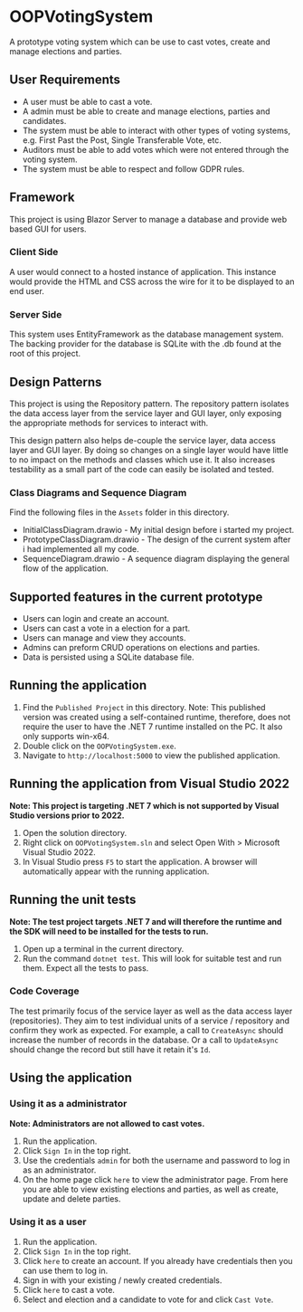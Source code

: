 # OOPVotingSystem

A prototype voting system which can be use to cast votes, create and manage
elections and parties.

## User Requirements

- A user must be able to cast a vote.
- A admin must be able to create and manage elections, parties and candidates.
- The system must be able to interact with other types of voting systems,
e.g. First Past the Post, Single Transferable Vote, etc.
- Auditors must be able to add votes which were not entered through the voting system.
- The system must be able to respect and follow GDPR rules.

## Framework

This project is using Blazor Server to manage a database and provide web based
GUI for users.

### Client Side

A user would connect to a hosted instance of application. This instance would
provide the HTML and CSS across the wire for it to be displayed to an end user.

### Server Side

This system uses EntityFramework as the database management system. The backing
provider for the database is SQLite with the .db found at the root of this project.

## Design Patterns

This project is using the Repository pattern. The repository pattern isolates
the data access layer from the service layer and GUI layer, only exposing the
appropriate methods for services to interact with.

This design pattern also helps de-couple the service layer, data access layer
and GUI layer. By doing so changes on a single layer would have little to no
impact on the methods and classes which use it. It also increases testability
as a small part of the code can easily be isolated and tested.

### Class Diagrams and Sequence Diagram

Find the following files in the `Assets` folder in this directory.

- InitialClassDiagram.drawio - My initial design before i started my project.
- PrototypeClassDiagram.drawio - The design of the current system after i had
implemented all my code.
- SequenceDiagram.drawio - A sequence diagram displaying the general flow of the application.

## Supported features in the current prototype

- Users can login and create an account.
- Users can cast a vote in a election for a part.
- Users can manage and view they accounts.
- Admins can preform CRUD operations on elections and parties.
- Data is persisted using a SQLite database file.

## Running the application

1. Find the `Published Project` in this directory. Note: This published version
was created using a self-contained runtime, therefore, does not require the user
to have the .NET 7 runtime installed on the PC. It also only supports win-x64.
2. Double click on the `OOPVotingSystem.exe`.
3. Navigate to `http://localhost:5000` to view the published application.

## Running the application from Visual Studio 2022

**Note: This project is targeting .NET 7 which is not supported by Visual
Studio versions prior to 2022.**

1. Open the solution directory.
2. Right click on `OOPVotingSystem.sln` and select Open With > Microsoft
Visual Studio 2022.
3. In Visual Studio press `F5` to start the application. A browser will
automatically appear with the running application.

## Running the unit tests

**Note: The test project targets .NET 7 and will therefore the runtime and
the SDK will need to be installed for the tests to run.**

1. Open up a terminal in the current directory.
2. Run the command `dotnet test`. This will look for suitable test and run
them. Expect all the tests to pass.

### Code Coverage

The test primarily focus of the service layer as well as the data access layer
(repositories). They aim to test individual units of a service / repository and
confirm they work as expected. For example, a call to `CreateAsync` should
increase the number of records in the database. Or a call to `UpdateAsync`
should change the record but still have it retain it's `Id`.

## Using the application

### Using it as a administrator

**Note: Administrators are not allowed to cast votes.**

1. Run the application.
2. Click `Sign In` in the top right.
3. Use the credentials `admin` for both the username and password to log in as
an administrator.
4. On the home page click `here` to view the administrator page. From here you
are able to view existing elections and parties, as well as create, update and
delete parties.

### Using it as a user

1. Run the application.
2. Click `Sign In` in the top right.
3. Click `here` to create an account. If you already have credentials then you
can use them to log in.
4. Sign in with your existing / newly created credentials.
5. Click `here` to cast a vote.
6. Select and election and a candidate to vote for and click `Cast Vote`.
